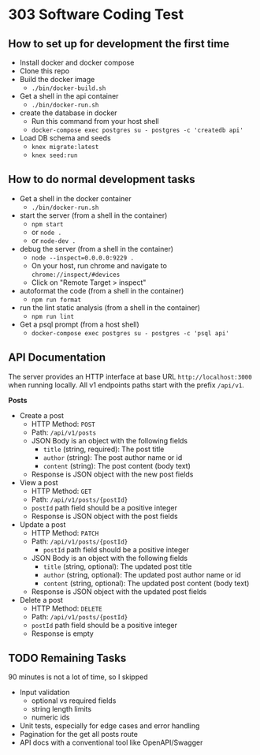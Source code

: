 # 303 Software Coding Test

## How to set up for development the first time

- Install docker and docker compose
- Clone this repo
- Build the docker image
  - `./bin/docker-build.sh`
- Get a shell in the api container
  - `./bin/docker-run.sh`
- create the database in docker
  - Run this command from your host shell
  - `docker-compose exec postgres su - postgres -c 'createdb api'`
- Load DB schema and seeds
  - `knex migrate:latest`
  - `knex seed:run`

## How to do normal development tasks

- Get a shell in the docker container
  - `./bin/docker-run.sh`
- start the server (from a shell in the container)
  - `npm start`
  - or `node .`
  - or `node-dev .`
- debug the server (from a shell in the container)
  - `node --inspect=0.0.0.0:9229 .`
  - On your host, run chrome and navigate to `chrome://inspect/#devices`
  - Click on "Remote Target > inspect"
- autoformat the code (from a shell in the container)
  - `npm run format`
- run the lint static analysis (from a shell in the container)
  - `npm run lint`
- Get a psql prompt (from a host shell)
  - `docker-compose exec postgres su - postgres -c 'psql api'`

## API Documentation

The server provides an HTTP interface at base URL `http://localhost:3000` when running locally. All v1 endpoints paths start with the prefix `/api/v1`.

**Posts**

- Create a post
  - HTTP Method: `POST`
  - Path: `/api/v1/posts`
  - JSON Body is an object with the following fields
    - `title` (string, required): The post title
    - `author` (string): The post author name or id
    - `content` (string): The post content (body text)
  - Response is JSON object with the new post fields
- View a post
  - HTTP Method: `GET`
  - Path: `/api/v1/posts/{postId}`
  - `postId` path field should be a positive integer
  - Response is JSON object with the post fields
- Update a post
  - HTTP Method: `PATCH`
  - Path: `/api/v1/posts/{postId}`
    - `postId` path field should be a positive integer
  - JSON Body is an object with the following fields
    - `title` (string, optional): The updated post title
    - `author` (string, optional): The updated post author name or id
    - `content` (string, optional): The updated post content (body text)
  - Response is JSON object with the updated post fields
- Delete a post
  - HTTP Method: `DELETE`
  - Path: `/api/v1/posts/{postId}`
  - `postId` path field should be a positive integer
  - Response is empty

## TODO Remaining Tasks

90 minutes is not a lot of time, so I skipped

- Input validation
  - optional vs required fields
  - string length limits
  - numeric ids
- Unit tests, especially for edge cases and error handling
- Pagination for the get all posts route
- API docs with a conventional tool like OpenAPI/Swagger
